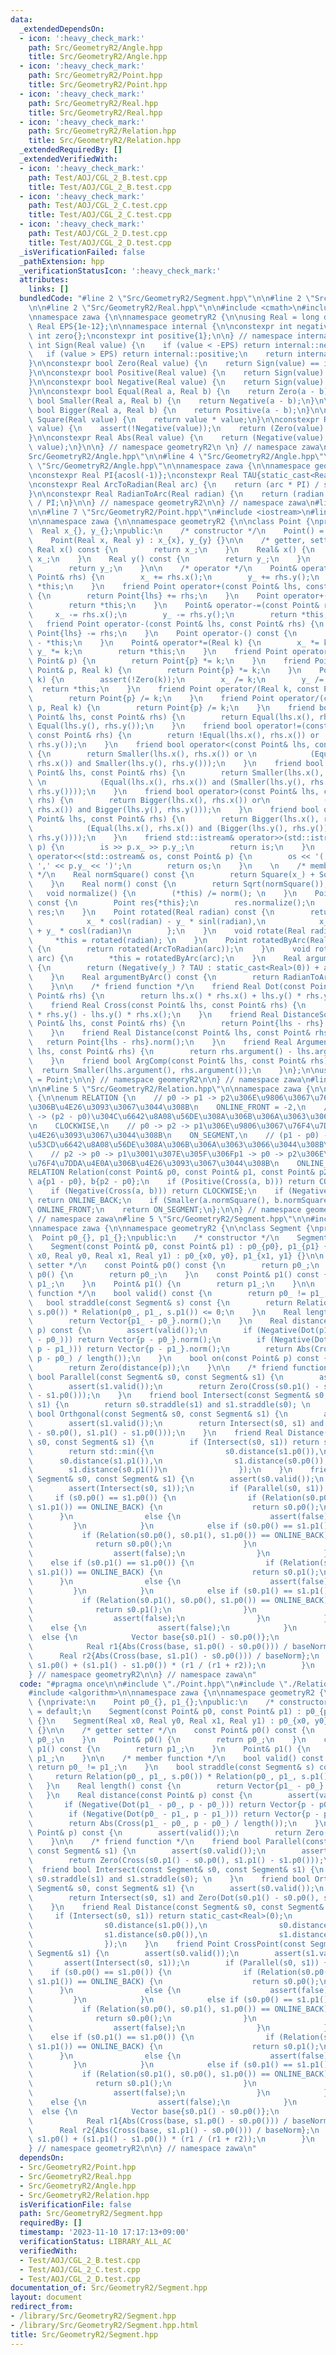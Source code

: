 ```yaml
---
data:
  _extendedDependsOn:
  - icon: ':heavy_check_mark:'
    path: Src/GeometryR2/Angle.hpp
    title: Src/GeometryR2/Angle.hpp
  - icon: ':heavy_check_mark:'
    path: Src/GeometryR2/Point.hpp
    title: Src/GeometryR2/Point.hpp
  - icon: ':heavy_check_mark:'
    path: Src/GeometryR2/Real.hpp
    title: Src/GeometryR2/Real.hpp
  - icon: ':heavy_check_mark:'
    path: Src/GeometryR2/Relation.hpp
    title: Src/GeometryR2/Relation.hpp
  _extendedRequiredBy: []
  _extendedVerifiedWith:
  - icon: ':heavy_check_mark:'
    path: Test/AOJ/CGL_2_B.test.cpp
    title: Test/AOJ/CGL_2_B.test.cpp
  - icon: ':heavy_check_mark:'
    path: Test/AOJ/CGL_2_C.test.cpp
    title: Test/AOJ/CGL_2_C.test.cpp
  - icon: ':heavy_check_mark:'
    path: Test/AOJ/CGL_2_D.test.cpp
    title: Test/AOJ/CGL_2_D.test.cpp
  _isVerificationFailed: false
  _pathExtension: hpp
  _verificationStatusIcon: ':heavy_check_mark:'
  attributes:
    links: []
  bundledCode: "#line 2 \"Src/GeometryR2/Segment.hpp\"\n\n#line 2 \"Src/GeometryR2/Point.hpp\"\
    \n\n#line 2 \"Src/GeometryR2/Real.hpp\"\n\n#include <cmath>\n#include <cassert>\n\
    \nnamespace zawa {\n\nnamespace geometryR2 {\n\nusing Real = long double;\nconstexpr\
    \ Real EPS{1e-12};\n\nnamespace internal {\n\nconstexpr int negative{-1};\nconstexpr\
    \ int zero{};\nconstexpr int positive{1};\n\n} // namespace internal\n\nconstexpr\
    \ int Sign(Real value) {\n    if (value < -EPS) return internal::negative;\n \
    \   if (value > EPS) return internal::positive;\n    return internal::zero;\n\
    }\n\nconstexpr bool Zero(Real value) {\n    return Sign(value) == internal::zero;\n\
    }\n\nconstexpr bool Positive(Real value) {\n    return Sign(value) == internal::positive;\n\
    }\n\nconstexpr bool Negative(Real value) {\n    return Sign(value) == internal::negative;\n\
    }\n\nconstexpr bool Equal(Real a, Real b) {\n    return Zero(a - b);\n}\n\nconstexpr\
    \ bool Smaller(Real a, Real b) {\n    return Negative(a - b);\n}\n\nconstexpr\
    \ bool Bigger(Real a, Real b) {\n    return Positive(a - b);\n}\n\nconstexpr Real\
    \ Square(Real value) {\n    return value * value;\n}\n\nconstexpr Real Sqrt(Real\
    \ value) {\n    assert(!Negative(value));\n    return (Zero(value) ? value : sqrtl(value));\n\
    }\n\nconstexpr Real Abs(Real value) {\n    return (Negative(value) ? -value :\
    \ value);\n}\n\n} // namespace geometryR2\n \n} // namespace zawa\n#line 2 \"\
    Src/GeometryR2/Angle.hpp\"\n\n#line 4 \"Src/GeometryR2/Angle.hpp\"\n\n#line 6\
    \ \"Src/GeometryR2/Angle.hpp\"\n\nnamespace zawa {\n\nnamespace geometryR2 {\n\
    \nconstexpr Real PI{acosl(-1)};\nconstexpr Real TAU{static_cast<Real>(2) * PI};\n\
    \nconstexpr Real ArcToRadian(Real arc) {\n    return (arc * PI) / static_cast<Real>(180);\n\
    }\n\nconstexpr Real RadianToArc(Real radian) {\n    return (radian * static_cast<Real>(180))\
    \ / PI;\n}\n\n} // namespace geometryR2\n\n} // namespace zawa\n#line 5 \"Src/GeometryR2/Point.hpp\"\
    \n\n#line 7 \"Src/GeometryR2/Point.hpp\"\n#include <iostream>\n#line 9 \"Src/GeometryR2/Point.hpp\"\
    \n\nnamespace zawa {\n\nnamespace geometryR2 {\n\nclass Point {\nprivate:\n  \
    \  Real x_{}, y_{};\npublic:\n    /* constructor */\n    Point() = default;\n\
    \    Point(Real x, Real y) : x_{x}, y_{y} {}\n\n    /* getter, setter */\n   \
    \ Real x() const {\n        return x_;\n    }\n    Real& x() {\n        return\
    \ x_;\n    }\n    Real y() const {\n        return y_;\n    }\n    Real& y() {\n\
    \        return y_;\n    }\n\n    /* operator */\n    Point& operator+=(const\
    \ Point& rhs) {\n        x_ += rhs.x();\n        y_ += rhs.y();\n        return\
    \ *this;\n    }\n    friend Point operator+(const Point& lhs, const Point& rhs)\
    \ {\n        return Point{lhs} += rhs;\n    }\n    Point operator+() const {\n\
    \        return *this;\n    }\n    Point& operator-=(const Point& rhs) {\n   \
    \     x_ -= rhs.x();\n        y_ -= rhs.y();\n        return *this;\n    }\n \
    \   friend Point operator-(const Point& lhs, const Point& rhs) {\n        return\
    \ Point{lhs} -= rhs;\n    }\n    Point operator-() const {\n        return Point{}\
    \ - *this;\n    }\n    Point& operator*=(Real k) {\n        x_ *= k;\n       \
    \ y_ *= k;\n        return *this;\n    }\n    friend Point operator*(Real k, const\
    \ Point& p) {\n        return Point{p} *= k;\n    }\n    friend Point operator*(const\
    \ Point& p, Real k) {\n        return Point{p} *= k;\n    }\n    Point& operator/=(Real\
    \ k) {\n        assert(!Zero(k));\n        x_ /= k;\n        y_ /= k;\n      \
    \  return *this;\n    }\n    friend Point operator/(Real k, const Point& p) {\n\
    \        return Point{p} /= k;\n    }\n    friend Point operator/(const Point&\
    \ p, Real k) {\n        return Point{p} /= k;\n    }\n    friend bool operator==(const\
    \ Point& lhs, const Point& rhs) {\n        return Equal(lhs.x(), rhs.x()) and\
    \ Equal(lhs.y(), rhs.y());\n    }\n    friend bool operator!=(const Point& lhs,\
    \ const Point& rhs) {\n        return !Equal(lhs.x(), rhs.x()) or !Equal(lhs.y(),\
    \ rhs.y());\n    }\n    friend bool operator<(const Point& lhs, const Point& rhs)\
    \ {\n        return Smaller(lhs.x(), rhs.x()) or \n            (Equal(lhs.x(),\
    \ rhs.x()) and Smaller(lhs.y(), rhs.y()));\n    }\n    friend bool operator<=(const\
    \ Point& lhs, const Point& rhs) {\n        return Smaller(lhs.x(), rhs.x()) or\
    \ \n            (Equal(lhs.x(), rhs.x()) and (Smaller(lhs.y(), rhs.y()) or Equal(lhs.y(),\
    \ rhs.y())));\n    }\n    friend bool operator>(const Point& lhs, const Point&\
    \ rhs) {\n        return Bigger(lhs.x(), rhs.x()) or\n            (Equal(lhs.x(),\
    \ rhs.x()) and Bigger(lhs.y(), rhs.y()));\n    }\n    friend bool operator>=(const\
    \ Point& lhs, const Point& rhs) {\n        return Bigger(lhs.x(), rhs.x()) or\n\
    \            (Equal(lhs.x(), rhs.x()) and (Bigger(lhs.y(), rhs.y()) or Equal(lhs.y(),\
    \ rhs.y())));\n    }\n    friend std::istream& operator>>(std::istream& is, Point&\
    \ p) {\n        is >> p.x_ >> p.y_;\n        return is;\n    }\n    friend std::ostream&\
    \ operator<<(std::ostream& os, const Point& p) {\n        os << '(' << p.x_ <<\
    \ ',' << p.y_ << ')';\n        return os;\n    }\n    \n    /* member function\
    \ */\n    Real normSquare() const {\n        return Square(x_) + Square(y_);\n\
    \    }\n    Real norm() const {\n        return Sqrt(normSquare());\n    }\n \
    \   void normalize() {\n        (*this) /= norm(); \n    }\n    Point normalized()\
    \ const {\n        Point res{*this};\n        res.normalize();\n        return\
    \ res;\n    }\n    Point rotated(Real radian) const {\n        return Point{\n\
    \            x_ * cosl(radian) - y_ * sinl(radian),\n            x_ * sinl(radian)\
    \ + y_ * cosl(radian)\n        };\n    }\n    void rotate(Real radian) {\n   \
    \     *this = rotated(radian); \n    }\n    Point rotatedByArc(Real arc) const\
    \ {\n        return rotated(ArcToRadian(arc));\n    }\n    void rotateByArc(Real\
    \ arc) {\n        *this = rotatedByArc(arc);\n    }\n    Real argument() const\
    \ {\n        return (Negative(y_) ? TAU : static_cast<Real>(0)) + atan2l(y_, x_);\n\
    \    }\n    Real argumentByArc() const {\n        return RadianToArc(argument());\n\
    \    }\n\n    /* friend function */\n    friend Real Dot(const Point& lhs, const\
    \ Point& rhs) {\n        return lhs.x() * rhs.x() + lhs.y() * rhs.y();\n    }\n\
    \    friend Real Cross(const Point& lhs, const Point& rhs) {\n        return lhs.x()\
    \ * rhs.y() - lhs.y() * rhs.x();\n    }\n    friend Real DistanceSquare(const\
    \ Point& lhs, const Point& rhs) {\n        return Point{lhs - rhs}.normSquare();\n\
    \    }\n    friend Real Distance(const Point& lhs, const Point& rhs) {\n     \
    \   return Point{lhs - rhs}.norm();\n    }\n    friend Real Argument(const Point&\
    \ lhs, const Point& rhs) {\n        return rhs.argument() - lhs.argument();\n\
    \    }\n    friend bool ArgComp(const Point& lhs, const Point& rhs) {\n      \
    \  return Smaller(lhs.argument(), rhs.argument());\n    }\n};\n\nusing Vector\
    \ = Point;\n\n} // namespace geomeryR2\n\n} // namespace zawa\n#line 2 \"Src/GeometryR2/Relation.hpp\"\
    \n\n#line 5 \"Src/GeometryR2/Relation.hpp\"\n\nnamespace zawa {\n\nnamespace geometryR2\
    \ {\n\nenum RELATION {\n    // p0 -> p1 -> p2\u306E\u9806\u3067\u76F4\u7DDA\u4E0A\
    \u306B\u4E26\u3093\u3067\u3044\u308B\n    ONLINE_FRONT = -2,\n    // (p1 - p0)\
    \ -> (p2 - p0)\u304C\u6642\u8A08\u56DE\u308A\u306B\u306A\u3063\u3066\u3044\u308B\
    \n    CLOCKWISE,\n    // p0 -> p2 -> p1\u306E\u9806\u3067\u76F4\u7DDA\u4E0A\u306B\
    \u4E26\u3093\u3067\u3044\u308B\n    ON_SEGMENT,\n    // (p1 - p0) -> (p2 - p0)\u304C\
    \u53CD\u6642\u8A08\u56DE\u308A\u306B\u306A\u3063\u3066\u3044\u308B\n    COUNTER_CLOCKWISE,\n\
    \    // p2 -> p0 -> p1\u3001\u307E\u305F\u306Fp1 -> p0 -> p2\u306E\u9806\u3067\
    \u76F4\u7DDA\u4E0A\u306B\u4E26\u3093\u3067\u3044\u308B\n    ONLINE_BACK\n};\n\n\
    RELATION Relation(const Point& p0, const Point& p1, const Point& p2) {\n    Point\
    \ a{p1 - p0}, b{p2 - p0};\n    if (Positive(Cross(a, b))) return COUNTER_CLOCKWISE;\n\
    \    if (Negative(Cross(a, b))) return CLOCKWISE;\n    if (Negative(Dot(a, b)))\
    \ return ONLINE_BACK;\n    if (Smaller(a.normSquare(), b.normSquare())) return\
    \ ONLINE_FRONT;\n    return ON_SEGMENT;\n};\n\n} // namespace geometryR2\n\n}\
    \ // namespace zawa\n#line 5 \"Src/GeometryR2/Segment.hpp\"\n\n#include <algorithm>\n\
    \nnamespace zawa {\n\nnamespace geometryR2 {\n\nclass Segment {\nprivate:\n  \
    \  Point p0_{}, p1_{};\npublic:\n    /* constructor */\n    Segment() = default;\n\
    \    Segment(const Point& p0, const Point& p1) : p0_{p0}, p1_{p1} {}\n    Segment(Real\
    \ x0, Real y0, Real x1, Real y1) : p0_{x0, y0}, p1_{x1, y1} {}\n\n    /* getter\
    \ setter */\n    const Point& p0() const {\n        return p0_;\n    }\n    Point&\
    \ p0() {\n        return p0_;\n    }\n    const Point& p1() const {\n        return\
    \ p1_;\n    }\n    Point& p1() {\n        return p1_;\n    }\n\n    /* member\
    \ function */\n    bool valid() const {\n        return p0_ != p1_;\n    }\n \
    \   bool straddle(const Segment& s) const {\n        return Relation(p0_, p1_,\
    \ s.p0()) * Relation(p0_, p1_, s.p1()) <= 0;\n    }\n    Real length() const {\n\
    \        return Vector{p1_ - p0_}.norm();\n    }\n    Real distance(const Point&\
    \ p) const {\n        assert(valid());\n        if (Negative(Dot(p1_ - p0_, p\
    \ - p0_))) return Vector{p - p0_}.norm();\n        if (Negative(Dot(p0_ - p1_,\
    \ p - p1_))) return Vector{p - p1_}.norm();\n        return Abs(Cross(p1_ - p0_,\
    \ p - p0_) / length());\n    }\n    bool on(const Point& p) const {\n        assert(valid());\n\
    \        return Zero(distance(p));\n    }\n\n    /* friend function */\n    friend\
    \ bool Parallel(const Segment& s0, const Segment& s1) {\n        assert(s0.valid());\n\
    \        assert(s1.valid());\n        return Zero(Cross(s0.p1() - s0.p0(), s1.p1()\
    \ - s1.p0()));\n    }\n    friend bool Intersect(const Segment& s0, const Segment&\
    \ s1) {\n        return s0.straddle(s1) and s1.straddle(s0); \n    }\n    friend\
    \ bool Orthgonal(const Segment& s0, const Segment& s1) {\n        assert(s0.valid());\n\
    \        assert(s1.valid());\n        return Intersect(s0, s1) and Zero(Dot(s0.p1()\
    \ - s0.p0(), s1.p1() - s1.p0()));\n    }\n    friend Real Distance(const Segment&\
    \ s0, const Segment& s1) {\n        if (Intersect(s0, s1)) return static_cast<Real>(0);\n\
    \        return std::min({\n                s0.distance(s1.p0()),\n          \
    \      s0.distance(s1.p1()),\n                s1.distance(s0.p0()),\n        \
    \        s1.distance(s0.p1())\n                });\n    }\n    friend Point CrossPoint(const\
    \ Segment& s0, const Segment& s1) {\n        assert(s0.valid());\n        assert(s1.valid());\n\
    \        assert(Intersect(s0, s1));\n        if (Parallel(s0, s1)) {\n       \
    \     if (s0.p0() == s1.p0()) {\n                if (Relation(s0.p0(), s0.p1(),\
    \ s1.p1()) == ONLINE_BACK) {\n                    return s0.p0();\n          \
    \      }\n                else {\n                    assert(false);\n       \
    \         }\n            }\n            else if (s0.p0() == s1.p1()) {\n     \
    \           if (Relation(s0.p0(), s0.p1(), s1.p0()) == ONLINE_BACK) {\n      \
    \              return s0.p0();\n                }\n                else {\n  \
    \                  assert(false);\n                }\n            }\n        \
    \    else if (s0.p1() == s1.p0()) {\n                if (Relation(s0.p1(), s0.p0(),\
    \ s1.p1()) == ONLINE_BACK) {\n                    return s0.p1();\n          \
    \      }\n                else {\n                    assert(false);\n       \
    \         }\n            }\n            else if (s0.p1() == s1.p1()) {\n     \
    \           if (Relation(s0.p1(), s0.p0(), s1.p0()) == ONLINE_BACK) {\n      \
    \              return s0.p1();\n                }\n                else {\n  \
    \                  assert(false);\n                }\n            }\n        \
    \    else {\n                assert(false);\n            }\n        }\n      \
    \  else {\n            Vector base{s0.p1() - s0.p0()};\n            Real baseNorm{base.norm()};\n\
    \            Real r1{Abs(Cross(base, s1.p0() - s0.p0())) / baseNorm};\n      \
    \      Real r2{Abs(Cross(base, s1.p1() - s0.p0())) / baseNorm};\n            return\
    \ s1.p0() + (s1.p1() - s1.p0()) * (r1 / (r1 + r2));\n        }\n    }\n};\n\n\
    } // namespace geometryR2\n\n} // namespace zawa\n"
  code: "#pragma once\n\n#include \"./Point.hpp\"\n#include \"./Relation.hpp\"\n\n\
    #include <algorithm>\n\nnamespace zawa {\n\nnamespace geometryR2 {\n\nclass Segment\
    \ {\nprivate:\n    Point p0_{}, p1_{};\npublic:\n    /* constructor */\n    Segment()\
    \ = default;\n    Segment(const Point& p0, const Point& p1) : p0_{p0}, p1_{p1}\
    \ {}\n    Segment(Real x0, Real y0, Real x1, Real y1) : p0_{x0, y0}, p1_{x1, y1}\
    \ {}\n\n    /* getter setter */\n    const Point& p0() const {\n        return\
    \ p0_;\n    }\n    Point& p0() {\n        return p0_;\n    }\n    const Point&\
    \ p1() const {\n        return p1_;\n    }\n    Point& p1() {\n        return\
    \ p1_;\n    }\n\n    /* member function */\n    bool valid() const {\n       \
    \ return p0_ != p1_;\n    }\n    bool straddle(const Segment& s) const {\n   \
    \     return Relation(p0_, p1_, s.p0()) * Relation(p0_, p1_, s.p1()) <= 0;\n \
    \   }\n    Real length() const {\n        return Vector{p1_ - p0_}.norm();\n \
    \   }\n    Real distance(const Point& p) const {\n        assert(valid());\n \
    \       if (Negative(Dot(p1_ - p0_, p - p0_))) return Vector{p - p0_}.norm();\n\
    \        if (Negative(Dot(p0_ - p1_, p - p1_))) return Vector{p - p1_}.norm();\n\
    \        return Abs(Cross(p1_ - p0_, p - p0_) / length());\n    }\n    bool on(const\
    \ Point& p) const {\n        assert(valid());\n        return Zero(distance(p));\n\
    \    }\n\n    /* friend function */\n    friend bool Parallel(const Segment& s0,\
    \ const Segment& s1) {\n        assert(s0.valid());\n        assert(s1.valid());\n\
    \        return Zero(Cross(s0.p1() - s0.p0(), s1.p1() - s1.p0()));\n    }\n  \
    \  friend bool Intersect(const Segment& s0, const Segment& s1) {\n        return\
    \ s0.straddle(s1) and s1.straddle(s0); \n    }\n    friend bool Orthgonal(const\
    \ Segment& s0, const Segment& s1) {\n        assert(s0.valid());\n        assert(s1.valid());\n\
    \        return Intersect(s0, s1) and Zero(Dot(s0.p1() - s0.p0(), s1.p1() - s1.p0()));\n\
    \    }\n    friend Real Distance(const Segment& s0, const Segment& s1) {\n   \
    \     if (Intersect(s0, s1)) return static_cast<Real>(0);\n        return std::min({\n\
    \                s0.distance(s1.p0()),\n                s0.distance(s1.p1()),\n\
    \                s1.distance(s0.p0()),\n                s1.distance(s0.p1())\n\
    \                });\n    }\n    friend Point CrossPoint(const Segment& s0, const\
    \ Segment& s1) {\n        assert(s0.valid());\n        assert(s1.valid());\n \
    \       assert(Intersect(s0, s1));\n        if (Parallel(s0, s1)) {\n        \
    \    if (s0.p0() == s1.p0()) {\n                if (Relation(s0.p0(), s0.p1(),\
    \ s1.p1()) == ONLINE_BACK) {\n                    return s0.p0();\n          \
    \      }\n                else {\n                    assert(false);\n       \
    \         }\n            }\n            else if (s0.p0() == s1.p1()) {\n     \
    \           if (Relation(s0.p0(), s0.p1(), s1.p0()) == ONLINE_BACK) {\n      \
    \              return s0.p0();\n                }\n                else {\n  \
    \                  assert(false);\n                }\n            }\n        \
    \    else if (s0.p1() == s1.p0()) {\n                if (Relation(s0.p1(), s0.p0(),\
    \ s1.p1()) == ONLINE_BACK) {\n                    return s0.p1();\n          \
    \      }\n                else {\n                    assert(false);\n       \
    \         }\n            }\n            else if (s0.p1() == s1.p1()) {\n     \
    \           if (Relation(s0.p1(), s0.p0(), s1.p0()) == ONLINE_BACK) {\n      \
    \              return s0.p1();\n                }\n                else {\n  \
    \                  assert(false);\n                }\n            }\n        \
    \    else {\n                assert(false);\n            }\n        }\n      \
    \  else {\n            Vector base{s0.p1() - s0.p0()};\n            Real baseNorm{base.norm()};\n\
    \            Real r1{Abs(Cross(base, s1.p0() - s0.p0())) / baseNorm};\n      \
    \      Real r2{Abs(Cross(base, s1.p1() - s0.p0())) / baseNorm};\n            return\
    \ s1.p0() + (s1.p1() - s1.p0()) * (r1 / (r1 + r2));\n        }\n    }\n};\n\n\
    } // namespace geometryR2\n\n} // namespace zawa\n"
  dependsOn:
  - Src/GeometryR2/Point.hpp
  - Src/GeometryR2/Real.hpp
  - Src/GeometryR2/Angle.hpp
  - Src/GeometryR2/Relation.hpp
  isVerificationFile: false
  path: Src/GeometryR2/Segment.hpp
  requiredBy: []
  timestamp: '2023-11-10 17:17:13+09:00'
  verificationStatus: LIBRARY_ALL_AC
  verifiedWith:
  - Test/AOJ/CGL_2_B.test.cpp
  - Test/AOJ/CGL_2_C.test.cpp
  - Test/AOJ/CGL_2_D.test.cpp
documentation_of: Src/GeometryR2/Segment.hpp
layout: document
redirect_from:
- /library/Src/GeometryR2/Segment.hpp
- /library/Src/GeometryR2/Segment.hpp.html
title: Src/GeometryR2/Segment.hpp
---
```

